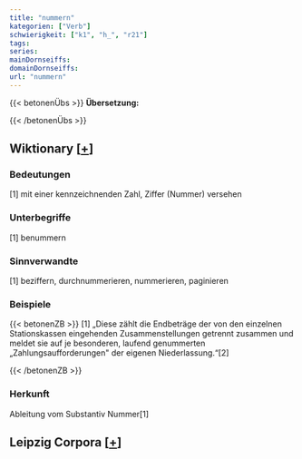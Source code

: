 ```yaml
---
title: "nummern"
kategorien: ["Verb"]
schwierigkeit: ["k1", "h_", "r21"]
tags:
series:
mainDornseiffs:
domainDornseiffs:
url: "nummern"
---
```


{{< betonenÜbs >}}
**Übersetzung:**  
  
{{< /betonenÜbs >}}

## Wiktionary [[+](https://de.wiktionary.org/wiki/nummern)]

### Bedeutungen
[1] mit einer kennzeichnenden Zahl, Ziffer (Nummer) versehen  

### Unterbegriffe
[1] benummern  

### Sinnverwandte
[1] beziffern, durchnummerieren, nummerieren, paginieren  

### Beispiele
{{< betonenZB >}}
[1] „Diese zählt die Endbeträge der von den einzelnen Stationskassen eingehenden Zusammenstellungen getrennt zusammen und meldet sie auf je besonderen, laufend genummerten „Zahlungsaufforderungen" der eigenen Niederlassung.“[2]  

{{< /betonenZB >}}
### Herkunft
Ableitung vom Substantiv Nummer[1]  


## Leipzig Corpora [[+](https://corpora.uni-leipzig.de/en/res?word=nummern&corpusId=deu_newscrawl-public_2018)]

